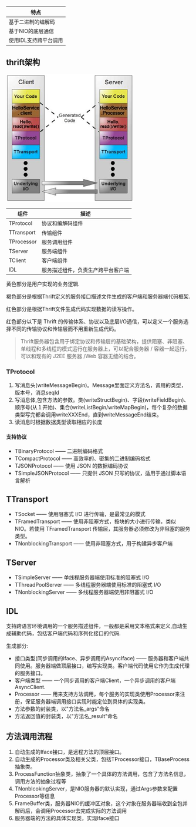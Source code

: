 | 特点              |
|-------------------|
|基于二进制的编解码  |
|基于NIO的底层通信   |
|使用IDL支持跨平台调用|

## thrift架构

![](../../image/thrift-framework.jpg)

| 组件     |描述                           |
|----------|-------------------------------|
|TProtocol |协议和编解码组件                |
|TTransport|传输组件                        |
|TProcessor|服务调用组件                    |
|TServer   |服务端组件                      |
|TClient   |客户端组件                      |
|IDL       |服务描述组件，负责生产跨平台客户端|

黄色部分是用户实现的业务逻辑.

褐色部分是根据Thrift定义的服务接口描述文件生成的客户端和服务器端代码框架.

红色部分是根据Thrift文件生成代码实现数据的读写操作。

红色部分以下是 Thrift 的传输体系、协议以及底层I/O通信，可以定义一个服务选择不同的传输协议和传输层而不用重新生成代码。

> Thrift服务器包含用于绑定协议和传输层的基础架构，提供阻塞、非阻塞、单线程和多线程的模式运行在服务器上，可以配合服务器 / 容器一起运行，可以和现有的 J2EE 服务器 /Web 容器无缝的结合。

### TProtocol
1. 写消息头(writeMessageBegin)。Message里面定义方法名，调用的类型，版本号，消息seqId
2. 写消息体,包含方法的参数。类(writeStructBegin)、字段(writeFieldBegin)、顺序号(从１开始)、集合(writeListBegin/writeMapBegin)，每个复杂的数据类型写完都会调用writeXXXEnd，直到writeMessageEnd结束。
3. 读消息时根据数据类型读取相应的长度

#### 支持协议
- TBinaryProtocol —— 二进制编码格式
- TCompactProtocol —— 高效率的、密集的二进制编码格式
- TJSONProtocol —— 使用 JSON 的数据编码协议
- TSimpleJSONProtocol —— 只提供 JSON 只写的协议，适用于通过脚本语言解析

## TTransport
- TSocket —— 使用阻塞式 I/O 进行传输，是最常见的模式
- TFramedTransport —— 使用非阻塞方式，按块的大小进行传输，类似 NIO。若使用 TFramedTransport 传输层，其服务器必须修改为非阻塞的服务类型。
- TNonblockingTransport —— 使用非阻塞方式，用于构建异步客户端

## TServer
- TSimpleServer —— 单线程服务器端使用标准的阻塞式 I/O
- TThreadPoolServer —— 多线程服务器端使用标准的阻塞式 I/O
- TNonblockingServer —— 多线程服务器端使用非阻塞式 I/O

## IDL
支持跨语言环境调用的一个服务描述组件，一般都是采用文本格式来定义,自动生成辅助代码，包括客户端代码和序列化接口的代码.

生成部分:
- 接口类型(同步调用的Iface、异步调用的AsyncIface) —— 服务器和客户端共同使用。服务器端做顶层接口，编写实现类。客户端代码使用它作为生成代理的服务接口。
- 客户端类型 —— 一个同步调用的客户端Client，一个异步调用的客户端AsyncClient.
- Processor —— 用来支持方法调用，每个服务的实现类使用Processor来注册，保证服务器端调用接口实现时能定位到具体的实现类。
- 方法参数的封装类，以"方法名_args"命名
- 方法返回值的封装类，以"方法名_result"命名

## 方法调用流程
1. 自动生成的Iface接口，是远程方法的顶层接口。
2. 自动生成的Processor类及相关父类，包括TProcessor接口，TBaseProcess抽象类。
3. ProcessFunction抽象类，抽象了一个具体的方法调用，包含了方法名信息，调用方法的抽象过程等
4. TNonblcokingServer，是NIO服务器的默认实现，通过Args参数来配置Processor等信息
5. FrameBuffer类，服务器NIO的缓冲区对象，这个对象在服务器端收到全包并解码后，会调用Processor去完成实际的方法调用
6. 服务器端的方法的具体实现类，实现Iface接口